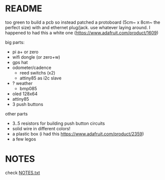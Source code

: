 # README

too green to build a pcb so instead patched a protoboard (5cm~ x 8cm~ the perfect size) with and ethernet plug/jack. 
use whatever laying around. I happened to had this a white one (https://www.adafruit.com/product/1609)

big parts:

 - pi a+ or zero
 - wifi dongle (or zero+w)
 - gps hat
 - odometer/cadence
    - reed switchs (x2)
    - attiny85 as i2c slave
 - ? weather
    - bmp085
- oled 128x64
- attiny85
- 3 push buttons

other parts

- 3..5 resistors for building push button circuits
- solid wire in different colors!
- a plastic box (i had this https://www.adafruit.com/product/2359)
- a few legos



# NOTES

check [NOTES.txt](./NOTES)